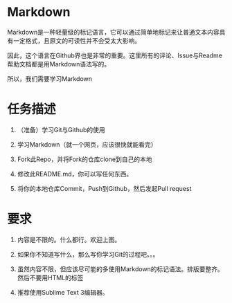 # Markdown

Markdown是一种轻量级的标记语言，它可以通过简单地标记来让普通文本内容具有一定格式，且原文的可读性并不会受太大影响。

因此，这个语言在Github界也是非常的重要。这里所有的评论、Issue与Readme帮助文档都是用Markdown语法写的。

所以，我们需要学习Markdown

# 任务描述

1. （准备）学习Git与Github的使用

2. 学习Markdown（就一个网页，应该很快就能看完）

3. Fork此Repo，并将Fork的仓库clone到自己的本地

4. 修改此README.md，你可以写任何东西。

5. 将你的本地仓库Commit，Push到Github，然后发起Pull request

# 要求

1. 内容是不限的。什么都行。欢迎上图。

2. 如果你不知道写什么，那么写你学习Git的过程吧。。。

3. 虽然内容不限，但应该尽可能的多使用Markdown的标记语法。排版要整齐。然后不要用HTML的标签

4. 推荐使用Sublime Text 3编辑器。
